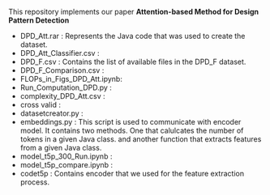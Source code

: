 This repository implements our paper <b>Attention-based Method for Design Pattern Detection</b>
* DPD_Att.rar : Represents the Java code that was used to create the dataset.
* DPD_Att_Classifier.csv :
* DPD_F.csv : Contains the list of available files in the DPD_F dataset.
* DPD_F_Comparison.csv :
* FLOPs_in_Figs_DPD_Att.ipynb:
* Run_Computation_DPD.py :
* complexity_DPD_Att.csv :
* cross valid :
* datasetcreator.py :
* embeddings.py : This script is used to communicate with encoder model. It contains two methods. One that calulcates the number of tokens in a given Java class. and another function that extracts features from a given Java class.
* model_t5p_300_Run.ipynb :
* model_t5p_compare.ipynb :
* codet5p : Contains encoder that we used for the feature extraction process.
